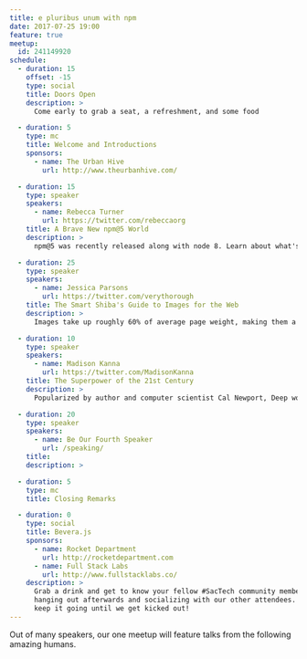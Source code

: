 ```yaml
---
title: e pluribus unum with npm
date: 2017-07-25 19:00
feature: true
meetup:
  id: 241149920
schedule:
  - duration: 15
    offset: -15
    type: social
    title: Doors Open
    description: >
      Come early to grab a seat, a refreshment, and some food

  - duration: 5
    type: mc
    title: Welcome and Introductions
    sponsors:
      - name: The Urban Hive
        url: http://www.theurbanhive.com/

  - duration: 15
    type: speaker
    speakers:
      - name: Rebecca Turner
        url: https://twitter.com/rebeccaorg
    title: A Brave New npm@5 World
    description: >
      npm@5 was recently released along with node 8. Learn about what's changed, what new features we have and why you should be updating now. Plus super secret hints about what's to come.

  - duration: 25
    type: speaker
    speakers:
      - name: Jessica Parsons
        url: https://twitter.com/verythorough
    title: The Smart Shiba's Guide to Images for the Web
    description: >
      Images take up roughly 60% of average page weight, making them a huge target for performance improvements. I'll go over several aspects of improving image loading, from choosing the right file type (including some new type on the horizon), to writing markup for responsive image loading, to making sure your images are cached properly. All concepts will be demonstrated with images of my pet Shibas, Monty and Petunia. 😃

  - duration: 10
    type: speaker
    speakers:
      - name: Madison Kanna
        url: https://twitter.com/MadisonKanna
    title: The Superpower of the 21st Century
    description: >
      Popularized by author and computer scientist Cal Newport, Deep work is the skill that allows you to quickly master complicated information. Most people have lost the ability to do deep work as they spend their time in a frantic blur of checking and responding to notifications if you can master deep work you gain a superpower in today's workforce. In this talk, I will outline Newport's steps to how to do deep work. I'll talk about how I applied Deep work to my work as an engineer

  - duration: 20
    type: speaker
    speakers:
      - name: Be Our Fourth Speaker
        url: /speaking/
    title:
    description: >

  - duration: 5
    type: mc
    title: Closing Remarks

  - duration: 0
    type: social
    title: Bevera.js
    sponsors:
      - name: Rocket Department
        url: http://rocketdepartment.com
      - name: Full Stack Labs
        url: http://www.fullstacklabs.co/
    description: >
      Grab a drink and get to know your fellow #SacTech community members by
      hanging out afterwards and socializing with our other attendees. We'll
      keep it going until we get kicked out!
---
```


Out of many speakers, our one meetup will feature talks from the following amazing humans.
